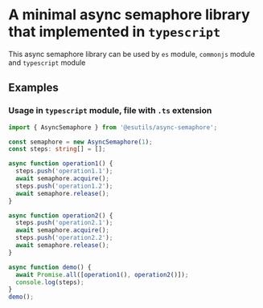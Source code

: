 
# A minimal async semaphore library that implemented in `typescript`

This async semaphore library can be used by `es` module, `commonjs` module and `typescript` module

## Examples

### Usage in `typescript` module, file with `.ts` extension

```ts
import { AsyncSemaphore } from '@esutils/async-semaphore';

const semaphore = new AsyncSemaphore(1);
const steps: string[] = [];

async function operation1() {
  steps.push('operation1.1');
  await semaphore.acquire();
  steps.push('operation1.2');
  await semaphore.release();
}

async function operation2() {
  steps.push('operation2.1');
  await semaphore.acquire();
  steps.push('operation2.2');
  await semaphore.release();
}

async function demo() {
  await Promise.all([operation1(), operation2()]);
  console.log(steps);
}
demo();

```
